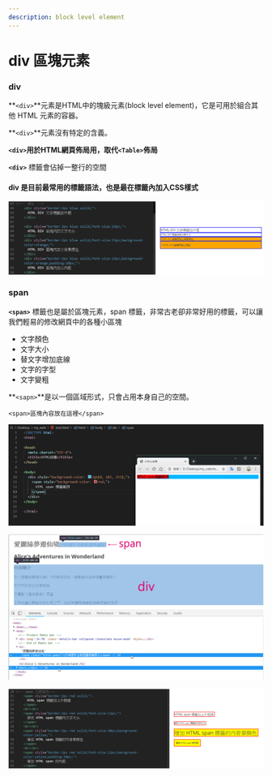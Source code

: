 ```yaml
---
description: block level element
---
```


# div 區塊元素

### div

**`<div>`**元素是HTML中的塊級元素\(block level element\)，它是可用於組合其他 HTML 元素的容器。

 **`<div>`**元素沒有特定的含義。

**`<div>`用於HTML網頁佈局用，取代`<Table>`佈局**

**`<div>`** 標籤會佔掉一整行的空間

#### div 是目前最常用的標籤語法，也是最在標籤內加入CSS樣式

![](../.gitbook/assets/image%20%2854%29.png)

### span

**`<span>`** 標籤也是屬於區塊元素，span 標籤，非常古老卻非常好用的標籤，可以讓我們輕易的修改網頁中的各種小區塊

* 文字顏色
* 文字大小
* 替文字增加底線
* 文字的字型
* 文字變粗

**`<sapn>`**是以一個區域形式，只會占用本身自己的空間。

```markup
<span>區塊內容放在這裡</span>
```

![span&#x53EA;&#x6703;&#x4F54;&#x64DA;&#x6709;&#x8A2D;&#x5B9A;&#x7684;&#x6587;&#x5B57;&#x5340;&#x584A;&#x7BC4;&#x570D;](../.gitbook/assets/image%20%2866%29.png)

![Div&#x5247;&#x6703;&#x4F54;&#x64DA;&#x4E00;&#x6574;&#x500B;&#x7248;&#x9762;](../.gitbook/assets/image%20%2851%29.png)

![](../.gitbook/assets/image%20%2838%29.png)



